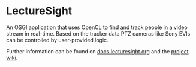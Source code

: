 LectureSight
============

An OSGI application that uses OpenCL to find and track people in a video stream in real-time. Based on the tracker data PTZ cameras like Sony EVIs can be controlled by user-provided logic.

Further information can be found on [docs.lecturesight.org](http://www.docs.lecturesight.org) and the [project wiki](http://www.lecturesight.org).
